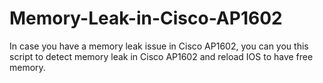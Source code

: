 # Memory-Leak-in-Cisco-AP1602
In case you have a memory leak issue in Cisco AP1602, you can you this script to detect memory leak in Cisco AP1602 and reload IOS to have free memory. 
